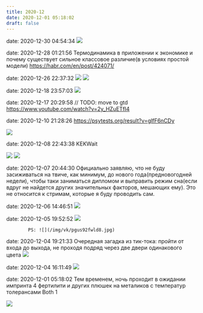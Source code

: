 ```yaml
---
title: 2020-12
date: 2020-12-01 05:18:02
draft: false
---
```


date: 2020-12-30 04:54:34
![](/img/vk/qAGkbNK1MP0.jpg)

date: 2020-12-28 01:21:56
Термодинамика в приложении к экономике и почему существует сильное классовое различие(в условиях простой модели)
https://habr.com/en/post/424071/

date: 2020-12-26 22:37:32
![](/img/vk/cc_FVY8a4Kg.jpg)
![](/img/vk/wXq7jGgOHZU.jpg)

date: 2020-12-18 23:57:03
![](/img/vk/bF1XSvHqYJI.jpg)

date: 2020-12-17 20:29:58
// TODO: move to gtd
https://www.youtube.com/watch?v=2y_HZuETfI4

date: 2020-12-10 21:28:26
https://psytests.org/result?v=glfF6nCDy

![](/img/vk/ivajm1TSNec.jpg)

date: 2020-12-08 22:43:38
KEKWait

![](/img/vk/nOk6ID8cc4Y.jpg)
![](/img/vk/Cv8PvEI_2rs.jpg)

date: 2020-12-07 20:44:30
Официально заявляю, что не буду засиживаться на твиче, как минимум, до нового года(предновогодней недели), чтобы таки заниматься дипломом и выправить режим сна(если вдруг не найдется других значительных факторов, мешающих ему). Это не относится к стримам, которые я буду проводить сам.

date: 2020-12-06 14:46:51
![](/img/vk/uWBigieK04A.jpg)

date: 2020-12-05 19:52:52
![](/img/vk/nPMIwql1ak0.jpg)

            PS: ![](/img/vk/pgus92fwld8.jpg)

date: 2020-12-04 19:21:33
Очередная загадка из тик-тока: пройти от входа до выхода, не проходя подряд через две двери одинакового цвета
![](/img/vk/d1jDYa6QUOw.jpg)

date: 2020-12-04 16:11:49
![](/img/vk/4G0jqFVmjFk.jpg)

date: 2020-12-01 05:18:02
Тем временем, ночь проходит в ожидании импринта 4 фертилити и других плюшек на металиков с температур толерансами Both 1

![](/img/vk/E0xd6VweV7Q.jpg)
